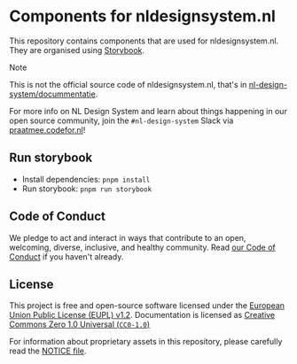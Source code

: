 <!-- @license CC0-1.0 -->

# Components for nldesignsystem.nl

This repository contains components that are used for nldesignsystem.nl. They are organised using [Storybook](https://storybook.js.org/).

> [!NOTE]
> This is not the official source code of nldesignsystem.nl, that's in [nl-design-system/docummentatie](https://github.com/nl-design-system/documentatie).

For more info on NL Design System and learn about things happening in our open source community, join the `#nl-design-system` Slack via [praatmee.codefor.nl](https://praatmee.codefor.nl)!

## Run storybook

- Install dependencies: `pnpm install`
- Run storybook: `pnpm run storybook`

## Code of Conduct

We pledge to act and interact in ways that contribute to an open, welcoming, diverse, inclusive, and healthy community. Read [our Code of Conduct](CODE_OF_CONDUCT.md) if you haven't already.

## License

This project is free and open-source software licensed under the [European Union Public License (EUPL) v1.2](LICENSE.md). Documentation is licensed as [Creative Commons Zero 1.0 Universal (`CC0-1.0`)](https://creativecommons.org/publicdomain/zero/1.0/legalcode)

For information about proprietary assets in this repository, please carefully read the [NOTICE file](NOTICE.md).
